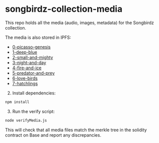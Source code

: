 # songbirdz-collection-media
This repo holds all the media (audio, images, metadata) for the Songbirdz collection.

The media is also stored in IPFS:
- [0-picasso-genesis](https://gateway.lighthouse.storage/ipfs/bafybeia473yopibtibi5zmw7jdc5b7wus65vdhlfmjo4w3wtup4in6wx4y)
- [1-deep-blue](https://gateway.lighthouse.storage/ipfs/bafybeicp54cdtogn4tbtxxrpof5oi7pgjkt63n63arf45db55ckpo2awhe)
- [2-small-and-mighty](https://gateway.lighthouse.storage/ipfs/bafybeieq52obxbsw2fyxqk3u76bvkzv47oeox2dshl74ua65svgo4iaxtm)
- [3-night-and-day](https://gateway.lighthouse.storage/ipfs/bafybeicskvnce4dcw3qcs352yr2dmi656vwafimm2olybkdicozkylveza)
- [4-fire-and-ice](https://gateway.lighthouse.storage/ipfs/bafybeihzpowaivvuxvqmah3auusozc5afeiyfdhmdp5iefsbb3leimm3ge)
- [5-predator-and-prey](https://gateway.lighthouse.storage/ipfs/bafybeicwqk2bcgpfojh63o4txc5jezkj6oobqcmnu6he5uueh26lfd7w6u)
- [6-love-birds](https://gateway.lighthouse.storage/ipfs/bafybeibeegccbcxn3ofyor7yn6poodfc3tu2vhd3v6dtpxoqav4n33j5uq)
- [7-hatchlings](https://gateway.lighthouse.storage/ipfs/bafybeiecvcrprcqhssunvhwadcg7eztqlnxwek7czsvnkezozqyoz6mydm)

2. Install dependencies:
```bash
npm install
```

3. Run the verify script:
```bash
node verifyMedia.js
```

This will check that all media files match the merkle tree in the solidity contract on Base and report any discrepancies.
